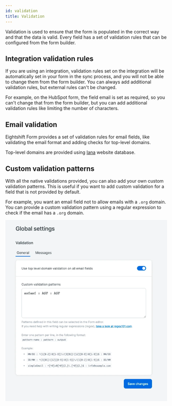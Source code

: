 ```yaml
---
id: validation
title: Validation
---
```


Validation is used to ensure that the form is populated in the correct way and that the data is valid. Every field has a set of validation rules that can be configured from the form builder.

## Integration validation rules

If you are using an integration, validation rules set on the integration will be automatically set in your form in the sync process, and you will not be able to change them from the form builder. You can always add additional validation rules, but external rules can't be changed.

For example, on the HubSpot form, the field email is set as required, so you can't change that from the form builder, but you can add additional validation rules like limiting the number of characters.

## Email validation

Eightshift Form provides a set of validation rules for email fields, like validating the email format and adding checks for top-level domains.

Top-level domains are provided using [Iana](https://www.iana.org/domains/root/db) website database.

## Custom validation patterns

With all the native validations provided, you can also add your own custom validation patterns. This is useful if you want to add custom validation for a field that is not provided by default.

For example, you want an email field not to allow emails with a `.org` domain. You can provide a custom validation pattern using a regular expression to check if the email has a `.org` domain. 

![Validation screen](/img/forms/validation.webp)
